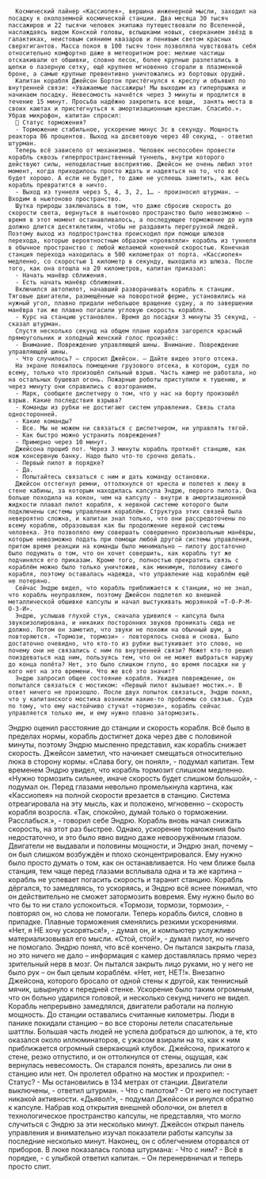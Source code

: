 ﻿      Космический лайнер «Кассиопея», вершина инженерной мысли, заходил на посадку к околоземной космической станции. Два месяца 30 тысяч пассажиров и 22 тысячи человек экипажа путешествовали по Вселенной, наслаждаясь видом Конской головы, вспышками новых, сверканием звёзд в галактиках, неистовым сиянием квазаров и ленивым светом красных сверхгигантов. Масса покоя в 100 тысяч тонн позволяла чувствовать себя относительно комфортно даже в метеоритном рое: мелкие частицы отскакивали от обшивки, словно песок, более крупные разлетались в щепки о лазерную сетку, ещё крупнее мгновенно сгорали в плазменной броне, а самые крупные превентивно уничтожались из бортовых орудий.
      Капитан корабля Джейсон Бортон пристёгнулся к креслу и объявил по внутренней связи: «Уважаемые пассажиры! Мы выходим из гиперпрыжка и начинаем посадку. Невесомость начнётся через 3 минуты и продлится в течение 15 минут. Просьба надёжно закрепить все вещи,  занять места в своих каютах и пристегнуться к амортизационным креслам. Спасибо.». Убрав микрофон, капитан спросил:
       Статус торможения?
      - Торможение стабильное, ускорение минус 3с в секунду. Мощность реактора 86 процентов. Выход на досветовую через 40 секунд, - ответил штурман.
      Теперь всё зависело от механизмов. Человек неспособен провести корабль сквозь гиперпространственный туннель, внутри которого действуют силы, неподвластные восприятию. Джейсон не очень любил этот момент, когда приходилось просто ждать и надеяться на то, что всё будет хорошо. А если не будет, то даже не успеешь заметить, как весь корабль превратится в ничто.
      - Выход из туннеля через 5, 4, 3, 2, 1… - произносил штурман. – Входим в ньютоново пространство.
      Шутка природы заключалась в том, что даже сбросив скорость до скорости света, вернуться в ньютоново пространство было невозможно – время в этот момент останавливалось, а последующее торможение до нуля должно длится десятилетиям, чтобы не раздавить перегрузкой людей. Поэтому выход из подпространства происходил при помощи шлюзов перехода, которые вероятностным образом «проявляли» корабль из туннеля в обычное пространство с любой желаемой конечной скоростью. Конечная станция перехода находилась в 500 километрах от порта. «Кассиопея» медленно, со скоростью 1 километр в секунду, выходила из шлюза. После того, как она отошла на 20 километров, капитан приказал:
      - Начать манёвр сближения.
      - Есть начать манёвр сближения.
      Включился автопилот, начавший разворачивать корабль к станции. Тяговые двигатели, размещённые на поворотной ферме, установились на нужный угол, плавно придали небольшое вращение судну, а по завершении манёвра так же плавно погасили угловую скорость корабля.
      - Курс на станцию установлен. Время до посадки 3 минуты 35 секунд, - сказал штурман.
      Спустя несколько секунд на общем плане корабля загорелся красный прямоугольник и холодный женский голос произнёс:
      - Внимание. Повреждение управляющей шины. Внимание. Повреждение управляющей шины.
      - Что случилось? – спросил Джейсон. – Дайте видео этого отсека.
      На экране появилось помещение грузового отсека, в котором, судя по всему, только что произошёл сильный взрыв. Часть камер не работала, но на остальных бушевал огонь. Пожарные роботы приступили к тушению, и через минуту они справились с возгоранием.
      - Марк, сообщите диспетчеру о том, что у нас на борту произошёл взрыв. Какие последствия взрыва?
      - Команды из рубки не достигают систем управления. Связь стала односторонней.
      - Какие команды?
      - Все. Мы не можем ни связаться с диспетчером, ни управлять тягой.
      - Как быстро можно устранить повреждения?
      - Примерно через 10 минут.
      Джейсона прошиб пот. Через 3 минуты корабль проткнёт станцию, как нож консервную банку. Надо было что-то срочно делать.
      - Первый пилот в порядке?
      - Да.
      - Попытайтесь связаться с ним и дать команду остановки.
      Джейсон отстегнул ремни, оттолкнулся от кресла и полетел к люку в стене кабины, за которым находилась капсула Эндрю, первого пилота. Она больше походила на кокон, чем на капсулу - внутри в амортизационной жидкости плавал пилот корабля, к нервной системе которого были подключены системы управления кораблём. Структура этих связей была невероятно сложна, и капитан знал только, что они рассредоточены по всему кораблю, образовывая как бы продолжение нервной системы человека. Это позволяло ему совершать совершенно произвольные манёвры, которые невозможно подать при помощи любой другой системы управления, притом время реакции на команды было минимально – пилоту достаточно было подумать о том, что он хочет совершить, как корабль тут же подчинялся его приказам. Кроме того, полностью прекратить связь с кораблём можно было только уничтожив, как минимум, половину самого корабля, поэтому оставалась надежда, что управление над кораблём ещё не потеряно.
      Сейчас Эндрю видел, что корабль приближается к станции, но не знал, что корабль неуправляем, поэтому Джейсон подлетел ко внешней металлической обшивке капсулы и начал выстукивать морзянкой «Т-О-Р-М-О-З-И».
      Эндрю, услышав глухой стук, сначала удивился – капсула была звукоизолирована, и никаких посторонних звуков проникать сюда не должно. Потом он заметил, что звуки не похожи на обычный шум, а повторяются. «Тормози, тормози» - повторялось снова и снова. Было достаточно очевидно, что кто-то из рубки выстукивает это слово, но почему они не связались с ним по внутренней связи? Может кто-то решил поиздеваться над ним, пользуясь тем, что он не может выбраться наружу до конца полёта? Нет, это было слишком глупо, во время посадки ни у кого нет на это времени. Что же всё это значит?
      Эндрю запросил общее состояние корабля. Увидев повреждение, он попытался связаться с мостиком: «Первый пилот вызывает мостик.». В ответ ничего не произошло. После двух попыток связаться, Эндрю понял, что у капитанского мостика возникли какие-то проблемы со связью. Судя по тому, что ему настойчиво стучат «тормози», корабль сейчас управляется только им, и ему нужно плавно затормозить.
Эндрю оценил расстояние до станции и скорость корабля. Всё было в пределах нормы, корабль достигнет дока через две с половиной минуты, поэтому Эндрю мысленно представил, как корабль снижает скорость.
      Джейсон заметил, что начинает смещаться относительно люка в сторону кормы. «Слава богу, он понял», - подумал капитан. Тем временем Эндрю увидел, что корабль тормозит слишком медленно. «Нужно тормозить сильнее, иначе скорость будет слишком большой», - подумал он. Перед глазами невольно промелькнула картина, как «Кассиопея» на полной скорости врезается в станцию. Система отреагировала на эту мысль, как и положено, мгновенно – скорость корабля возросла.
      «Так, спокойно, думай только о торможении. Расслабься.», - говорил себе Эндрю. Корабль вновь начал снижать скорость, на этот раз быстрее. Однако, ускорение торможения было недостаточно, и это было явно видно даже невооружённым глазом. Двигатели не выдавали и половины мощности, и Эндрю знал, почему – он был слишком возбуждён и плохо сконцентрировался. Ему нужно было просто думать о том, как он останавливается. Но чем ближе была станция, тем чаще перед глазами всплывала одна и та же картина – корабль не успевает погасить скорость и таранит станцию.
      Корабль дёргался, то замедляясь, то ускоряясь, и Эндрю всё яснее понимал, что он действительно не сможет затормозить вовремя. Ему нужно было во что бы то ни стало успокоиться. «Тормози, тормози, тормози», - повторял он, но слова не помогали.
      Теперь корабль бился, словно в припадке. Плавные торможения сменялись резкими ускорениями. «Нет, я НЕ хочу ускоряться!», - думал он, и компьютер услужливо материализовывал его мысли. «Стой, стой!», - думал пилот, но ничего не помогало. Эндрю понял, что всё кончено. Он пытался закрыть глаза, но это ничего не дало – информация с камер доставлялась прямо через зрительный нерв в мозг. Он пытался закрыть лицо руками, но у него не было рук – он был целым кораблём. «Нет, нет, НЕТ!».
Внезапно Джейсона, которого бросало от одной стены к другой, как теннисный мячик, швырнуло к передней стенке. Ускорение было таким огромным, что он больно ударился головой, и несколько секунд ничего не видел.
      Корабль непрерывно замедлялся, двигатели работали на полную мощность. До станции оставались считанные километры. Люди в панике покидали станцию – во все стороны летели спасательные шаттлы. Большая часть людей не успела добраться до шлюпок, а те, кто оказался около иллюминаторов, с ужасом взирали на то, как к ним приближается огромный сверкающий клубок.
      Джейсона, прижатого к стене, резко отпустило, и он оттолкнулся от стены, ощущая, как вернулась невесомость. Он старался понять, врезались ли они в станцию или нет. Он пролетел обратно на мостик и прохрипел:
      - Статус?
      - Мы остановились в 134 метрах от станции. Двигатели выключены, - ответил штурман.
      - Что с пилотом?
      - От него не поступает никакой активности.
«Дьявол!», - подумал Джейсон и ринулся обратно к капсуле. Набрав код открытия внешней оболочки, он влетел в технологическое пространство капсулы, не представляя, что могло случиться с Эндрю за эти несколько минут. Джейсон открыл панель управления и внимательно изучал показатели работы капсулы за последние несколько минут. Наконец, он с облегчением оторвался от приборов. В люке показалась голова штурмана:
      - Что с ним?
      - Всё в порядке, - с улыбкой ответил капитан. – Он перенервничал и теперь просто спит.